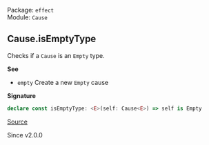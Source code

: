Package: `effect`<br />
Module: `Cause`<br />

## Cause.isEmptyType

Checks if a `Cause` is an `Empty` type.

**See**

- `empty` Create a new `Empty` cause

**Signature**

```ts
declare const isEmptyType: <E>(self: Cause<E>) => self is Empty
```

[Source](https://github.com/Effect-TS/effect/tree/main/packages/effect/src/Cause.ts#L673)

Since v2.0.0